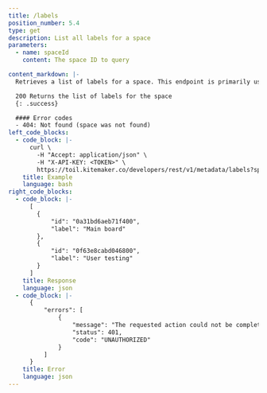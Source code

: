 ```yaml
---
title: /labels
position_number: 5.4
type: get
description: List all labels for a space
parameters:
  - name: spaceId
    content: The space ID to query

content_markdown: |-
  Retrieves a list of labels for a space. This endpoint is primarily used by the Zapier integration

  200 Returns the list of labels for the space
  {: .success}

  #### Error codes
  - 404: Not found (space was not found)
left_code_blocks:
  - code_block: |-
      curl \
        -H "Accept: application/json" \ 
        -H "X-API-KEY: <TOKEN>" \
        https://toil.kitemaker.co/developers/rest/v1/metadata/labels?spaceId=0a3abd6aeb71f400
    title: Example
    language: bash
right_code_blocks:
  - code_block: |-
      [
        {
            "id": "0a31bd6aeb71f400",
            "label": "Main board"
        },
        {
            "id": "0f63e8cabd046800",
            "label": "User testing"
        }
      ]
    title: Response
    language: json
  - code_block: |-
      {
          "errors": [
              {
                  "message": "The requested action could not be completed",
                  "status": 401,
                  "code": "UNAUTHORIZED"
              }
          ]
      }
    title: Error
    language: json
---
```

